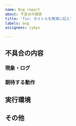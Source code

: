 ```yaml
---
name: Bug report
about: 不具合の報告
title: 'fix: タイトルを簡潔に記入'
labels: bug
assignees: cykps

---
```


## 不具合の内容

### 現象・ログ

### 期待する動作

## 実行環境

## その他
